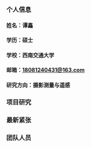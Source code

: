 ### 个人信息
#### 姓名：谭鑫
#### 学历：硕士
#### 学校：西南交通大学
#### 邮箱：18081240431@163.com
#### 研究方向：摄影测量与遥感
### 项目研究
### 最新紧张
### 团队人员

